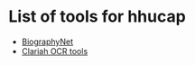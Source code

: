 # List of tools for hhucap

- [BiographyNet](https://github.com/cltl/BiographyNet)
- [Clariah OCR tools](https://github.com/CLARIAH/wp23-PICCL)
